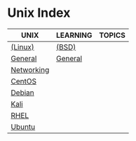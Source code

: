 # Unix Index

|UNIX|LEARNING|TOPICS|
|---|---|---|
|[(Linux)](linux-index)|[(BSD)](bsd-index)||
|[General](linux-general)|[General](unix/bsd-general) ||
|[Networking](linux-networking)|||
|[CentOS](linux-centos)|||
|[Debian](linux-debian)|||
|[Kali](linux-kali)|||
|[RHEL](linux-rhel)|||
|[Ubuntu](linux-ubuntu)|||
